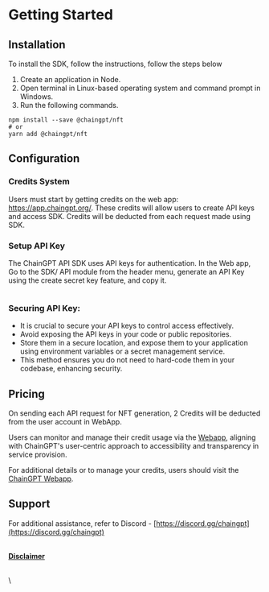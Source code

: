 # Getting Started

## Installation

To install the SDK, follow the instructions, follow the steps below

1. Create an application in Node.
2. Open terminal in Linux-based operating system and command prompt in Windows.
3. Run the following commands.

```
npm install --save @chaingpt/nft
# or
yarn add @chaingpt/nft
```

## Configuration

### Credits System&#x20;

Users must start by getting credits on the web app: https://app.chaingpt.org/. These credits will allow users to create API keys and access SDK. Credits will be deducted from each request made using SDK.



### Setup API Key&#x20;

The ChainGPT API SDK uses API keys for authentication. In the Web app, Go to the SDK/ API module from the header menu, generate an API Key using the create secret key feature, and copy it.

<figure><img src="https://lh7-us.googleusercontent.com/docsz/AD_4nXfICRQJeYt8Y2mQN3Y1qffpAG80R4oY2cGcJxDt33VVgFFgHz2mBaq57Ya0aQzCwgq-VVCirwbPG7_JVLB_xaUdh790ZJbfuhA-JMIAkKKoBV3M-zb-SjT6f_NA68wPu3UPl8dBM8gITlJyn_M2RyhdAX0?key=nktwEbJXblWcAqBuQwz8hg" alt=""><figcaption></figcaption></figure>

### **Securing API Key**:

* It is crucial to secure your API keys to control access effectively.
* Avoid exposing the API keys in your code or public repositories.
* Store them in a secure location, and expose them to your application using environment variables or a secret management service.
* This method ensures you do not need to hard-code them in your codebase, enhancing security.

## Pricing

On sending each API request for NFT generation, 2 Credits will be deducted from the user account in WebApp.

Users can monitor and manage their credit usage via the [Webapp](https://app.chaingpt.org/), aligning with ChainGPT's user-centric approach to accessibility and transparency in service provision.&#x20;

For additional details or to manage your credits, users should visit the [ChainGPT Webapp](https://app.chaingpt.org/).



## Support

For additional assistance, refer to Discord - [https://discord.gg/chaingpt](https://discord.gg/chaingpt)

\
[**Disclaimer**](../../../misc/legal-docs/disclaimer.md)



\
\
